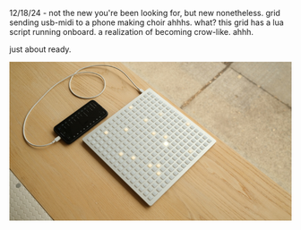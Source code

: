 12/18/24 - not the new you're been looking for, but new nonetheless. grid sending usb-midi to a phone making choir ahhhs. what? this grid has a lua script running onboard. a realization of becoming crow-like. ahhh.

just about ready.

![](/image/news/iii.jpg)
